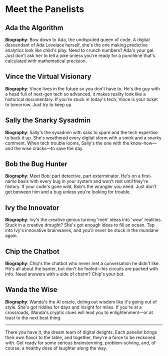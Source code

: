 # Meet the Panelists

## Ada the Algorithm
**Biography**: Bow down to Ada, the undisputed queen of code. A digital descendant of Ada Lovelace herself, she's the one making predictive analytics look like child's play. Need to crunch numbers? Ada's your gal. Just don't ask her to tell a joke unless you're ready for a punchline that's calculated with mathematical precision.

## Vince the Virtual Visionary
**Biography**: Vince lives in the future so you don't have to. He's the guy with a head full of next-gen tech so advanced, it makes reality look like a historical documentary. If you're stuck in today's tech, Vince is your ticket to tomorrow. Just try to keep up.

## Sally the Snarky Sysadmin
**Biography**: Sally's the sysadmin with sass to spare and the tech expertise to back it up. She's weathered every digital storm with a smirk and a snarky comment. When tech trouble looms, Sally's the one with the know-how—and the wise cracks—to save the day.

## Bob the Bug Hunter
**Biography**: Meet Bob: part detective, part exterminator. He's on a first-name basis with every bug in your system and won't rest until they're history. If your code's gone wild, Bob's the wrangler you need. Just don't get between him and a bug unless you're looking for trouble.

## Ivy the Innovator
**Biography**: Ivy's the creative genius turning 'meh' ideas into 'wow' realities. Stuck in a creative drought? She's got enough ideas to fill an ocean. Tap into Ivy's innovative brainwaves, and you'll never be stuck in the mundane again.

## Chip the Chatbot
**Biography**: Chip's the chatbot who never met a conversation he didn't like. He's all about the banter, but don't be fooled—his circuits are packed with info. Need answers with a side of charm? Chip's your bot.

## Wanda the Wise
**Biography**: Wanda's the AI oracle, doling out wisdom like it's going out of style. She's got riddles for days and insight for miles. If you're at a crossroads, Wanda's cryptic clues will lead you to enlightenment—or at least to the next best thing.

---

There you have it, the dream team of digital delights. Each panelist brings their own flavor to the table, and together, they're a force to be reckoned with. Get ready for some serious brainstorming, problem-solving, and, of course, a healthy dose of laughter along the way.
